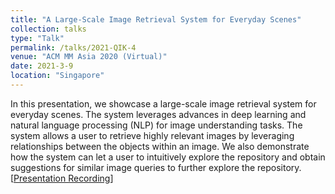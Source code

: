 ```yaml
---
title: "A Large-Scale Image Retrieval System for Everyday Scenes"
collection: talks
type: "Talk"
permalink: /talks/2021-QIK-4
venue: "ACM MM Asia 2020 (Virtual)"
date: 2021-3-9
location: "Singapore"
---
```


In this presentation, we showcase a large-scale image retrieval system for everyday scenes. The system leverages advances in deep learning and natural language processing (NLP) for image understanding tasks. The system  allows a user to retrieve highly relevant images by leveraging relationships between the objects within an image. We also demonstrate how the system can let a user to intuitively explore the repository and obtain suggestions for similar image queries to further explore the repository. [[Presentation Recording](https://slideslive.com/38952370/a-largescale-image-retrieval-system-for-everyday-scenes?ref=account-83736-latest)]